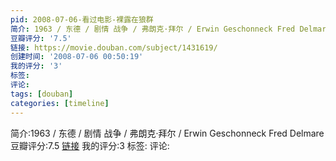 ```yaml
---
pid: 2008-07-06-看过电影-裸露在狼群
简介: 1963 / 东德 / 剧情 战争 / 弗朗克·拜尔 / Erwin Geschonneck Fred Delmare
豆瓣评分: '7.5'
链接: https://movie.douban.com/subject/1431619/
创建时间: '2008-07-06 00:50:19'
我的评分: '3'
标签:
评论:
tags: [douban]
categories: [timeline]
---
```

简介:1963 / 东德 / 剧情 战争 / 弗朗克·拜尔 / Erwin Geschonneck Fred Delmare
豆瓣评分:7.5
[链接](https://movie.douban.com/subject/1431619/)
我的评分:3
标签:
评论:

